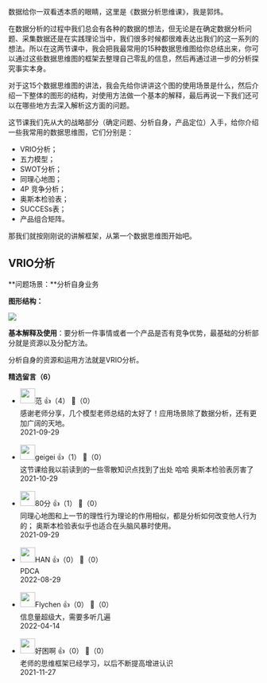 数据给你一双看透本质的眼睛，这里是《数据分析思维课》，我是郭炜。

在数据分析的过程中我们总会有各种的数据的想法，但无论是在确定数据分析问题、采集数据还是在实践理论当中，我们很多时候都很难表达出我们的这一系列的想法。所以在这两节课中，我会把我最常用的15种数据思维图给你总结出来，你可以通过这些数据思维图的框架去整理自己零乱的信息，然后再通过进一步的分析探究事实本身。

对于这15个数据思维图的讲法，我会先给你讲讲这个图的使用场景是什么，然后介绍一下整体的图形的结构，对使用方法做一个基本的解释，最后再说一下我们还可以在哪些地方去深入解析这方面的问题。

这节课我们先从大的战略部分（确定问题、分析自身，产品定位）入手，给你介绍一些我常用的数据思维图，它们分别是：

- VRIO分析；
- 五力模型；
- SWOT分析；
- 同理心地图；
- 4P 竞争分析；
- 奥斯本检验表；
- SUCCESs表；
- 产品组合矩阵。

那我们就按刚刚说的讲解框架，从第一个数据思维图开始吧。

## VRIO分析

**问题场景：**分析自身业务

**图形结构：**

![](https://static001.geekbang.org/resource/image/4c/ff/4c0346b4a87bd6ab057b61980d9e93ff.jpg?wh=1980x1045)

**基本解释及使用**：要分析一件事情或者一个产品是否有竞争优势，最基础的分析部分就是资源以及分配方法。

分析自身的资源和运用方法就是VRIO分析。
<div><strong>精选留言（6）</strong></div><ul>
<li><img src="https://static001.geekbang.org/account/avatar/00/18/06/32/3de6a189.jpg" width="30px"><span>范</span> 👍（4） 💬（0）<div>感谢老师分享，几个模型老师总结的太好了！应用场景除了数据分析，还有更加广阔的天地。</div>2021-09-29</li><br/><li><img src="https://static001.geekbang.org/account/avatar/00/2a/dd/07/2a969ace.jpg" width="30px"><span>geigei</span> 👍（1） 💬（0）<div>这节课给我以前读到的一些零散知识点找到了出处 哈哈 奥斯本检验表厉害了</div>2021-10-29</li><br/><li><img src="https://static001.geekbang.org/account/avatar/00/19/69/18/74c57d42.jpg" width="30px"><span>80分</span> 👍（1） 💬（0）<div>同理心地图和上一节的理性行为理论的作用相似，都是分析如何改变他人行为的；
奥斯本检验表似乎也适合在头脑风暴时使用。</div>2021-09-29</li><br/><li><img src="https://static001.geekbang.org/account/avatar/00/2b/fe/64/51a1b3b4.jpg" width="30px"><span>HAN</span> 👍（0） 💬（0）<div>PDCA</div>2022-08-29</li><br/><li><img src="https://static001.geekbang.org/account/avatar/00/1c/b2/ce/5638be2b.jpg" width="30px"><span>Flychen</span> 👍（0） 💬（0）<div>信息量超级大，需要多听几遍</div>2022-04-14</li><br/><li><img src="https://static001.geekbang.org/account/avatar/00/1f/f5/72/8cbc5cb3.jpg" width="30px"><span>好困啊</span> 👍（0） 💬（0）<div>老师的思维框架已经学习，以后不断提高增进认识</div>2021-11-27</li><br/>
</ul>